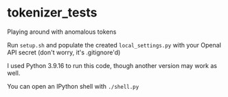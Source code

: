 # tokenizer_tests
Playing around with anomalous tokens

Run `setup.sh` and populate the created `local_settings.py` with your OpenaI API secret (don't worry, it's .gitignore'd)

I used Python 3.9.16 to run this code, though another version may work as well.

You can open an IPython shell with `./shell.py`
